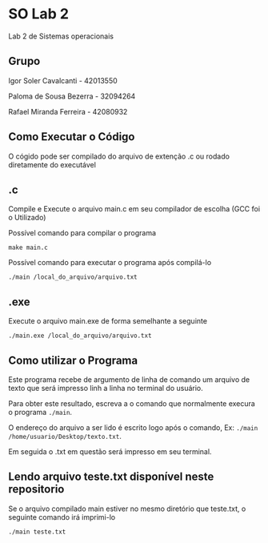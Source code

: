 # SO Lab 2
Lab 2 de Sistemas operacionais

## Grupo

Igor Soler Cavalcanti - 42013550

Paloma de Sousa Bezerra - 32094264

Rafael Miranda Ferreira - 42080932


## Como Executar o Código
O cógido pode ser compilado do arquivo de extenção .c ou rodado diretamente do executável

## .c
Compile e Execute o arquivo main.c em seu compilador de escolha (GCC foi o Utilizado)

Possível comando para compilar o programa

`make main.c`

Possível comando para executar o programa após compilá-lo

`./main /local_do_arquivo/arquivo.txt`

## .exe
Execute o arquivo main.exe de forma semelhante a seguinte

`./main.exe /local_do_arquivo/arquivo.txt`

## Como utilizar o Programa

Este programa recebe de argumento de linha de comando um arquivo de texto que será impresso linh a linha no terminal do usuário.

Para obter este resultado, escreva a o comando que normalmente execura o programa `./main`.

O endereço do arquivo a ser lido é escrito logo após o comando, Ex: `./main /home/usuario/Desktop/texto.txt`.

Em seguida o .txt em questão será impresso em seu terminal.

## Lendo arquivo teste.txt disponível neste repositorio

Se o arquivo compilado main estiver no mesmo diretório que teste.txt, o seguinte comando irá imprimi-lo

`./main teste.txt`
